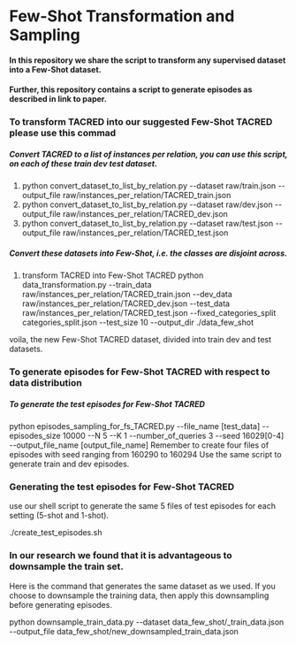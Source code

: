 # Few-Shot Transformation and Sampling 
#### In this repository we share the script to transform any supervised dataset into a Few-Shot dataset. 
#### Further, this repository contains a script to generate episodes as described in link to paper.

### To transform TACRED into our suggested Few-Shot TACRED please use this commad
##### Convert TACRED to a list of instances per relation, you can use this script, on each of these train dev test dataset.

1. python convert_dataset_to_list_by_relation.py --dataset raw/train.json --output_file raw/instances_per_relation/TACRED_train.json
2. python convert_dataset_to_list_by_relation.py --dataset raw/dev.json --output_file raw/instances_per_relation/TACRED_dev.json
3. python convert_dataset_to_list_by_relation.py --dataset raw/test.json --output_file raw/instances_per_relation/TACRED_test.json

##### Convert these datasets into Few-Shot, i.e. the classes are disjoint across.

1. transform TACRED into Few-Shot TACRED 
python data_transformation.py --train_data raw/instances_per_relation/TACRED_train.json --dev_data raw/instances_per_relation/TACRED_dev.json --test_data raw/instances_per_relation/TACRED_test.json --fixed_categories_split categories_split.json --test_size 10 --output_dir ./data_few_shot

voila, the new Few-Shot TACRED dataset, divided into train dev and test datasets.



### To generate episodes for Few-Shot TACRED with respect to data distribution

##### To generate the test episodes for Few-Shot TACRED 
python episodes_sampling_for_fs_TACRED.py --file_name [test_data] --episodes_size 10000 --N 5 --K 1 --number_of_queries 3 --seed 16029[0-4] --output_file_name [output_file_name] 
Remember to create four files of episodes with seed ranging from 160290 to 160294
Use the same script to generate train and dev episodes. 

### Generating the test episodes for Few-Shot TACRED
use our shell script to generate the same 5 files of test episodes for each setting (5-shot and 1-shot). 

./create_test_episodes.sh

### In our research we found that it is advantageous to downsample the train set. 
Here is the command that generates the same dataset as we used. If you choose to downsample the training data, then apply
this downsampling before generating episodes.

python downsample_train_data.py --dataset data_few_shot/_train_data.json --output_file data_few_shot/new_downsampled_train_data.json   

 
